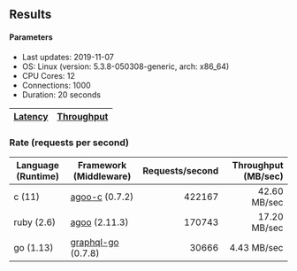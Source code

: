 ## Results

<!-- Result from here -->

#### Parameters
- Last updates: 2019-11-07
- OS: Linux (version: 5.3.8-050308-generic, arch: x86_64)
- CPU Cores: 12
- Connections: 1000
- Duration: 20 seconds

| [Latency](latency.md) | [Throughput](throughput.md) |
| --------------------- | --------------------------- |

### Rate (requests per second)
| Language (Runtime) | Framework (Middleware) | Requests/second | Throughput (MB/sec) |
| -------------------| ---------------------- | ---------------:| -------------------:|
| c (11) | [agoo-c](github.com/ohler55/agoo-c) (0.7.2) | 422167 | 42.60 MB/sec |
| ruby (2.6) | [agoo](github.com/ohler55/agoo) (2.11.3) | 170743 | 17.20 MB/sec |
| go (1.13) | [graphql-go](https://github.com/graphql-go/graphql) (0.7.8) | 30666 | 4.43 MB/sec |

<!-- Result till here -->
